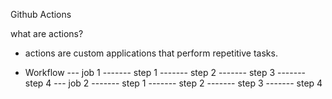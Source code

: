 Github Actions

what are actions? 
- actions are custom applications that perform repetitive tasks. 


- Workflow
--- job 1
------- step 1
------- step 2
------- step 3
------- step 4
--- job 2
------- step 1
------- step 2
------- step 3
------- step 4